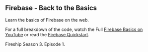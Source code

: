 ## Firebase - Back to the Basics

Learn the basics of Firebase on the web. 

For a full breakdown of the code, watch the Full [Firebase Basics on YouTube](https://youtu.be/q5J5ho7YUhA) or read the [Firebase Quickstart](https://fireship.io/lessons/firebase-quickstart). 

Fireship Season 3. Episode 1. 